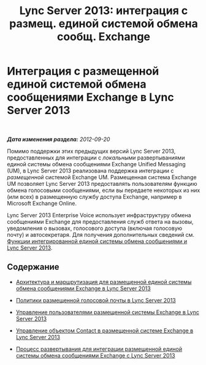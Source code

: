 ﻿---
title: "Lync Server 2013: интеграция с размещ. единой системой обмена сообщ. Exchange"
TOCTitle: Интеграция с размещенной единой системой обмена сообщениями Exchange
ms:assetid: f4de0165-da3b-499e-98fc-28ddd0db02d5
ms:mtpsurl: https://technet.microsoft.com/ru-ru/library/Gg413027(v=OCS.15)
ms:contentKeyID: 49311674
ms.date: 05/19/2016
mtps_version: v=OCS.15
ms.translationtype: HT
---

# Интеграция с размещенной единой системой обмена сообщениями Exchange в Lync Server 2013

 

_**Дата изменения раздела:** 2012-09-20_

Помимо поддержки этих предыдущих версий Lync Server 2013, предоставленных для интеграции с *локальными* развертываниями единой системы обмена сообщениями Exchange Unified Messaging (UM), в Lync Server 2013 реализована поддержка интеграции с *размещенной* системой Exchange UM. Размещенная система Exchange UM позволяет Lync Server 2013 предоставлять пользователям функцию обмена голосовыми сообщениями, если вы передаете некоторых из них (или всех) в размещенную службу доступа Exchange, например в Microsoft Exchange Online.

Lync Server 2013 Enterprise Voice использует инфраструктуру обмена сообщениями Exchange для предоставления служб ответа на вызовы, уведомления о вызовах, голосового доступа (включая голосовую почту) и автосекретаря. Для получения дополнительных сведений см. [Функции интегрированной единой системы обмена сообщениями и Lync Server 2013](lync-server-2013-features-of-integrated-unified-messaging.md).

## Содержание

  - [Архитектура и маршрутизация для размещенной единой системы обмена сообщениями Exchange в Lync Server 2013](lync-server-2013-hosted-exchange-um-architecture-and-routing.md)

  - [Политики размещенной голосовой почты в Lync Server 2013](lync-server-2013-hosted-voice-mail-policies.md)

  - [Управление пользователями размещенной системы Exchange в Lync Server 2013](lync-server-2013-hosted-exchange-user-management.md)

  - [Управление объектом Contact в размещенной системе Exchange в Lync Server 2013](lync-server-2013-hosted-exchange-contact-object-management.md)

  - [Процесс развертывания для интеграции размещенной единой системы обмена сообщениями Exchange с Lync Server 2013](lync-server-2013-deployment-process-for-integrating-hosted-exchange-um.md)

